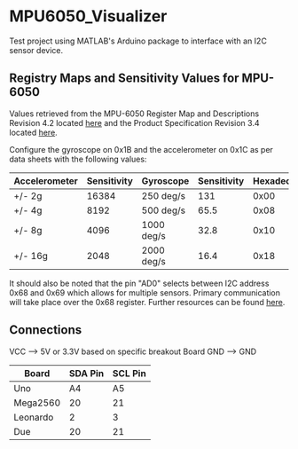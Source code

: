 # MPU6050_Visualizer
Test project using MATLAB's Arduino package to interface with an I2C sensor device.


## Registry Maps and Sensitivity Values for MPU-6050

Values retrieved from the MPU-6050 Register Map and Descriptions Revision 4.2 located [here](https://www.invensense.com/wp-content/uploads/2015/02/MPU-6000-Register-Map1.pdf) and the Product Specification Revision 3.4 located [here](https://www.invensense.com/wp-content/uploads/2015/02/MPU-6000-Datasheet1.pdf).

Configure the gyroscope on 0x1B and the accelerometer on 0x1C as per data sheets with the following values:

| Accelerometer | Sensitivity   | Gyroscope     | Sensitivity   | Hexadecimal   |  Binary       |
| ------------- | ------------- | ------------- | ------------- | ------------- | ------------- |
| +/- 2g	      | 16384	        | 250 deg/s     | 131           | 0x00	        | 00000000      |
| +/- 4g	      | 8192 	        | 500 deg/s     | 65.5          | 0x08	        | 00001000      |
| +/- 8g        | 4096	        | 1000 deg/s    | 32.8          | 0x10	        | 00010000      |
| +/- 16g	      | 2048	        | 2000 deg/s    | 16.4          | 0x18	        | 00011000      |


It should also be noted that the pin "AD0" selects between I2C address 0x68 and 0x69 which allows for multiple sensors. Primary communication will take place over the 0x68 register. Further resources can be found [here](https://playground.arduino.cc/Main/MPU-6050).


## Connections
VCC --> 5V or 3.3V based on specific breakout Board
GND --> GND

| Board         | SDA Pin       | SCL Pin       |
| ------------- | ------------- | ------------- |
| Uno	          | A4            | A5            |
| Mega2560	    | 20	          | 21            |
| Leonardo      | 2	            | 3             |
| Due           | 20	          | 21            |

